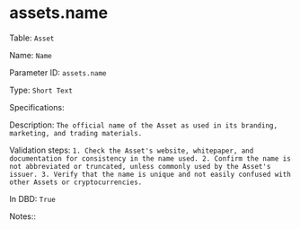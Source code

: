 # assets.name

Table: ```Asset```

Name: ```Name```

Parameter ID: ```assets.name```

Type: ```Short Text```

Specifications: ``` ```

Description: ```The official name of the Asset as used in its branding, marketing, and trading materials.```

Validation steps: ```1. Check the Asset's website, whitepaper, and documentation for consistency in the name used.
2. Confirm the name is not abbreviated or truncated, unless commonly used by the Asset's issuer.
3. Verify that the name is unique and not easily confused with other Assets or cryptocurrencies.```

In DBD: ```True```

Notes:: ``` ```

